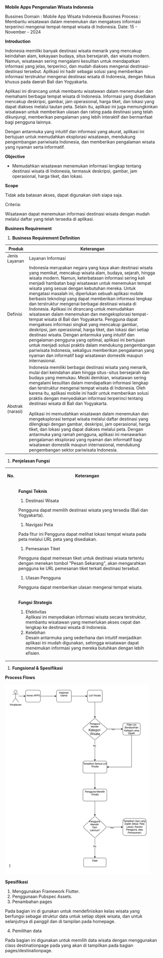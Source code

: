 **Mobile Apps Pengenalan Wisata Indonesia**

Bussines Domain : Mobile App Wisata Indonesia
Bussines Process : Membantu wisatawan dalam menemukan dan mengakses informasi terperinci mengenai tempat-tempat wisata di Indonesia.
Date: 15 - November - 2024

**Introduction**

Indonesia memiliki banyak destinasi wisata menarik yang mencakup keindahan alam, kekayaan budaya, situs bersejarah, dan wisata modern. Namun, wisatawan sering mengalami kesulitan untuk mendapatkan informasi yang jelas, terperinci, dan mudah diakses mengenai destinasi-destinasi tersebut. Aplikasi ini hadir sebagai solusi yang memberikan informasi terstruktur mengenai destinasi wisata di Indonesia, dengan fokus khusus pada daerah Bali dan Yogyakarta.

Aplikasi ini dirancang untuk membantu wisatawan dalam menemukan dan memahami berbagai tempat wisata di Indonesia. Informasi yang disediakan mencakup deskripsi, gambar, jam operasional, harga tiket, dan lokasi yang dapat diakses melalui tautan peta. Selain itu, aplikasi ini juga memungkinkan wisatawan untuk memberikan ulasan dan rating pada destinasi yang telah dikunjungi, memberikan pengalaman yang lebih interaktif dan bermanfaat bagi pengguna lainnya.

Dengan antarmuka yang intuitif dan informasi yang akurat, aplikasi ini bertujuan untuk memudahkan eksplorasi wisatawan, mendukung pengembangan pariwisata Indonesia, dan memberikan pengalaman wisata yang nyaman serta informatif.

**Objective**

- Memudahkan wisatawan menemukan informasi lengkap tentang destinasi wisata di Indonesia, termasuk deskripsi, gambar, jam operasional, harga tiket, dan lokasi.

**Scope**

Tidak ada batasan akses, dapat digunakan oleh siapa saja.

Criteria:

Wisatawan dapat menemukan informasi destinasi wisata dengan mudah melalui daftar yang telah tersedia di aplikasi.

**Businees Requirement**

1. **Business Requirement Definition**

| Produk | Keterangan |
| --- | --- |
| Jenis Layanan | Layanan Informasi |
| Definisi | Indonesia merupakan negara yang kaya akan destinasi wisata yang memikat, mencakup wisata alam, budaya, sejarah, hingga wisata modern. Namun, keterbatasan informasi sering kali menjadi hambatan bagi wisatawan untuk menemukan tempat wisata yang sesuai dengan kebutuhan mereka. Untuk mengatasi masalah ini, diperlukan sebuah aplikasi mobile berbasis teknologi yang dapat memberikan informasi lengkap dan terstruktur mengenai berbagai destinasi wisata di Indonesia. Aplikasi ini dirancang untuk memudahkan wisatawan dalam menemukan dan mengeksplorasi tempat-tempat wisata di Bali dan Yogyakarta. Pengguna dapat mengakses informasi singkat yang mencakup gambar, deskripsi, jam operasional, harga tiket, dan lokasi dari setiap destinasi wisata. Dengan antarmuka yang intuitif dan pengalaman pengguna yang optimal, aplikasi ini bertujuan untuk menjadi solusi praktis dalam mendukung pengembangan pariwisata Indonesia, sekaligus memberikan pengalaman yang nyaman dan informatif bagi wisatawan domestik maupun internasional. |
| Abstrak (narasi) | Indonesia memiliki berbagai destinasi wisata yang menarik, mulai dari keindahan alam hingga situs-situs bersejarah dan budaya yang memukau. Meski demikian, wisatawan sering mengalami kesulitan dalam mendapatkan informasi lengkap dan terstruktur mengenai tempat wisata di Indonesia. Oleh karena itu, aplikasi mobile ini hadir untuk memberikan solusi praktis dengan menyediakan informasi terperinci tentang destinasi wisata di Bali dan Yogyakarta.<br><br>Aplikasi ini memudahkan wisatawan dalam menemukan dan mengeksplorasi tempat wisata melalui daftar destinasi yang dilengkapi dengan gambar, deskripsi, jam operasional, harga tiket, dan lokasi yang dapat diakses melalui peta. Dengan antarmuka yang ramah pengguna, aplikasi ini menawarkan pengalaman eksplorasi yang nyaman dan informatif bagi wisatawan domestik maupun internasional, mendukung pengembangan sektor pariwisata Indonesia. |

1. **Penjelasan Fungsi**

<table><tbody><tr><th><p>No.</p></th><th><p>Keterangan</p></th></tr><tr><td></td><td><p><strong>Fungsi Teknis</strong></p><ol><li>Destinasi Wisata</li></ol><p>Pengguna dapat memilih destinasi wisata yang tersedia (Bali dan Yogyakarta).</p><ol><li>Navigasi Peta</li></ol><p>Pada fitur ini Pengguna dapat melihat lokasi tempat wisata pada peta melalui URL peta yang disediakan.</p><ol><li>Pemesanan Tiket</li></ol><p>Pengguna dapat memesan tiket untuk destinasi wisata tertentu dengan menekan tombol "Pesan Sekarang”, akan mengarahkan pengguna ke URL pemesanan tiket terkait destinasi tersebut.</p><ol><li>Ulasan Pengguna</li></ol><p>Pengguna dapat memberikan ulasan mengenai tempat wisata.</p></td></tr><tr><td></td><td><p><strong>Fungsi Strategis</strong></p><ol><li>Efektivitas<br>Aplikasi ini menyediakan informasi wisata secara terstruktur, membantu wisatawan yang memerlukan akses cepat dan lengkap ke destinasi wisata di Indonesia.</li><li>Kelebihan<br>Desain antarmuka yang sederhana dan intuitif menjadikan aplikasi ini mudah digunakan, sehingga wisatawan dapat menemukan informasi yang mereka butuhkan dengan lebih efisien.</li></ol></td></tr></tbody></table>

1. **Fungsional & Spesifikasi**

**Process Flows**

![Process Flow Mobile App Wisata](lib/assets/images/Flow.png)

**Spesifikasi**

1. Menggunakan Framework Flutter.
2. Penggunaan Pubspec Assets.
3. Penambahan pages

Pada bagian ini di gunakan untuk mendefinisikan kelas wisata yang berfungsi sebagai struktur data untuk setiap objek wisata, dan untuk selanjutnya di panggil dan di tampilan pada homepage.

4. Pemilihan data

Pada bagian ini digunakan untuk memilih data wisata dengan menggunakan class destinationpage pada yang akan di tampilkan pada bagian pages/destinationpage.
